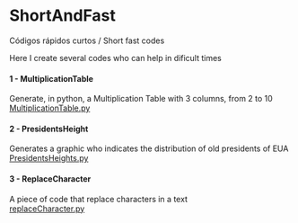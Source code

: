 # ShortAndFast
Códigos rápidos curtos / Short fast codes

Here I create several codes who can help in dificult times

#### 1 - MultiplicationTable
Generate, in python, a Multiplication Table with 3 columns, from 2 to 10  
[MultiplicationTable.py](https://github.com/edisoncoder/ShortAndFast/blob/main/multiplicationTable.py)

#### 2 - PresidentsHeight
Generates a graphic who indicates the distribution of old presidents of EUA  
[PresidentsHeights.py](https://github.com/edisoncoder/presidentsHeight/blob/master/presidentsHeight.py)

#### 3 - ReplaceCharacter
A piece of code that replace characters in a text  
[replaceCharacter.py](https://github.com/edisoncoder/ShortAndFast/blob/main/replaceCharacter.py)
